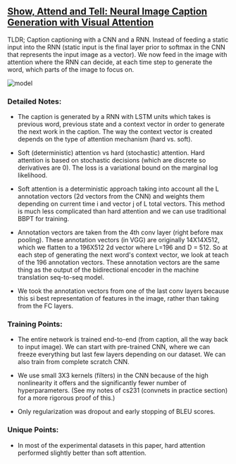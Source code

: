 ##  [Show, Attend and Tell: Neural Image Caption Generation with Visual Attention](https://arxiv.org/abs/1502.03044)

TLDR; Caption captioning with a CNN and a RNN. Instead of feeding a static input into the RNN (static input is the final layer prior to softmax in the CNN that represents the input image as a vector). We now feed in the image with attention where the RNN can decide, at each time step to generate the word, which parts of the image to focus on.

![model](images/show_attend_tell/images/model.png)

### Detailed Notes:

- The caption is generated by a RNN with LSTM units which takes is previous word, previous state and a context vector in order to generate the next work in the caption. The way the context vector is created depends on the type of attention mechanism (hard vs. soft). 

- Soft (deterministic) attention vs hard (stochastic) attention. Hard attention is based on stochastic decisions (which are discrete so derivatives are 0). The loss is a variational bound on the marginal log likelihood. 

- Soft attention is a deterministic approach taking into account all the L annotation vectors (2d vectors from the CNN) and weights them depending on current time i and vector j of L total vectors. This method is much less complicated than hard attention and we can use traditional BBPT for training. 

- Annotation vectors are taken from the 4th conv layer (right before max pooling). These annotation vectors (in VGG) are originally 14X14X512, which we flatten to a 196X512 2d vector where L=196 and D = 512. So at each step of generating the next word's context vector, we look at teach of the 196 annotation vectors. These annotation vectors are the same thing as the output of the bidirectional encoder in the machine translation seq-to-seq model. 

- We took the annotation vectors from one of the last conv layers because this si best representation of features in the image, rather than taking from the FC layers.

### Training Points:

- The entire network is trained end-to-end (from caption, all the way back to input image). We can start with pre-trained CNN, where we can freeze everything but last few layers depending on our dataset. We can also train from complete scratch CNN. 

- We use small 3X3 kernels (filters) in the CNN because of the high nonlinearity it offers and the significantly fewer number of hyperparameters. (See my notes of cs231 (convnets in practice section) for a more rigorous proof of this.)

- Only regularization was dropout and early stopping of BLEU scores. 

### Unique Points:

- In most of the experimental datasets in this paper, hard attention performed slightly better than soft attention. 
